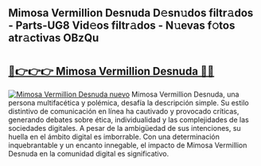 ## Mimosa Vermillion Desnuda D𝚎sn𝚞dos filtr𝚊dos - Parts-UG8 Vid𝚎os filtr𝚊dos - N𝚞evas f𝚘tos atr𝚊ctivas OBzQu

# <h2><a href="http://mb7jpic.tromn.icu/?c=Mimosa+Vermillion+Desnuda">🔗👉👉👉 Mimosa Vermillion Desnuda 🔗🔗</a></h2>

[![Mimosa Vermillion Desnuda nuevo](https://i.imgur.com/pEAQMta.gif)](http://mb7jpic.tromn.icu/?c=Mimosa+Vermillion+Desnuda)
Mimosa Vermillion Desnuda, una persona multifacética y polémica, desafía la descripción simple. Su estilo distintivo de comunicación en línea ha cautivado y provocado críticas, generando debates sobre ética, individualidad y las complejidades de las sociedades digitales. A pesar de la ambigüedad de sus intenciones, su huella en el ámbito digital es imborrable. Con una determinación inquebrantable y un encanto innegable, el impacto de Mimosa Vermillion Desnuda en la comunidad digital es significativo.
